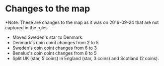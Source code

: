 # Changes to the map

*Note: These are changes to the map as it was on 2016-09-24 that are not captured in the rules.

* Moved Sweden's star to Denmark.
* Denmark's coin coint changes from 2 to 5
* Sweden's coin coint changes from 6 to 3
* Benelux's coin coint changes from 6 to 5
* Split UK (star, 5 coins) in England (star, 3 coins) and Scotland (2 coins).
